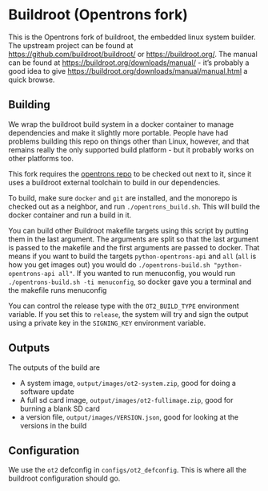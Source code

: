 # Buildroot (Opentrons fork)

This is the Opentrons fork of buildroot, the embedded linux system builder. The upstream project can be found at https://github.com/buildroot/buildroot/ or https://buildroot.org/. The manual can be found at https://buildroot.org/downloads/manual/ - it’s probably a good idea to give https://buildroot.org/downloads/manual/manual.html a quick browse.

## Building

We wrap the buildroot build system in a docker container to manage dependencies and make it slightly more portable. People have had problems building this repo on things other than Linux, however, and that remains really the only supported build platform - but it probably works on other platforms too.

This fork requires the [opentrons repo](https://github.com/Opentrons/opentrons) to be checked out next to it, since it uses a buildroot external toolchain to build in our dependencies.

To build, make sure ``docker`` and ``git`` are installed, and the monorepo is checked out as a neighbor, and run ``./opentrons_build.sh``. This will build the docker container and run a build in it.

You can build other Buildroot makefile targets using this script by putting them in the last argument. The arguments are split so that the last argument is passed to the makefile and the first arguments are passed to docker. That means if you want to build the targets ``python-opentrons-api`` and ``all`` (``all`` is how you get images out) you would do ``./opentrons-build.sh "python-opentrons-api all"``. If you wanted to run menuconfig, you would run ``./opentrons-build.sh -ti menuconfig``, so docker gave you a terminal and the makefile runs menuconfig

You can control the release type with the ``OT2_BUILD_TYPE`` environment variable. If you set this to ``release``, the system will try and sign the output using a private key in the ``SIGNING_KEY`` environment variable.

## Outputs

The outputs of the build are

- A system image, ``output/images/ot2-system.zip``, good for doing a software update
- A full sd card image, ``output/images/ot2-fullimage.zip``, good for burning a blank SD card
- a version file, ``output/images/VERSION.json``, good for looking at the versions in the build


## Configuration

We use the ``ot2`` defconfig in ``configs/ot2_defconfig``. This is where all the buildroot configuration should go.
